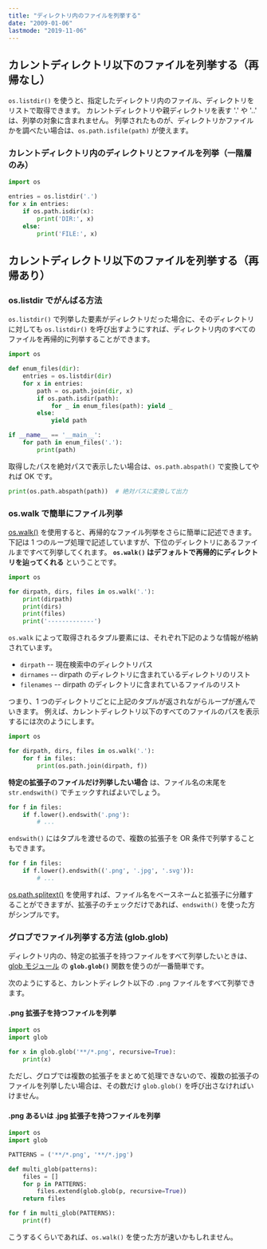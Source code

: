 ```yaml
---
title: "ディレクトリ内のファイルを列挙する"
date: "2009-01-06"
lastmode: "2019-11-06"
---
```


カレントディレクトリ以下のファイルを列挙する（再帰なし）
----

`os.listdir()` を使うと、指定したディレクトリ内のファイル、ディレクトリをリストで取得できます。
カレントディレクトリや親ディレクトリを表す '.' や '..' は、列挙の対象に含まれません。
列挙されたものが、ディレクトリかファイルかを調べたい場合は、`os.path.isfile(path)` が使えます。

### カレントディレクトリ内のディレクトリとファイルを列挙（一階層のみ）

```python
import os

entries = os.listdir('.')
for x in entries:
    if os.path.isdir(x):
        print('DIR:', x)
    else:
        print('FILE:', x)
```


カレントディレクトリ以下のファイルを列挙する（再帰あり）
----

### os.listdir でがんばる方法

`os.listdir()` で列挙した要素がディレクトリだった場合に、そのディレクトリに対しても `os.listdir()` を呼び出すようにすれば、ディレクトリ内のすべてのファイルを再帰的に列挙することができます。

```python
import os

def enum_files(dir):
    entries = os.listdir(dir)
    for x in entries:
        path = os.path.join(dir, x)
        if os.path.isdir(path):
            for _ in enum_files(path): yield _
        else:
            yield path

if __name__ == '__main__':
    for path in enum_files('.'):
        print(path)
```

取得したパスを絶対パスで表示したい場合は、`os.path.abspath()` で変換してやれば OK です。

```python
print(os.path.abspath(path))  # 絶対パスに変換して出力
```

### os.walk で簡単にファイル列挙

[os.walk()](https://docs.python.org/3/library/os.html#os.walk) を使用すると、再帰的なファイル列挙をさらに簡単に記述できます。
下記は 1 つのループ処理で記述していますが、下位のディレクトリにあるファイルまですべて列挙してくれます。
**`os.walk()` はデフォルトで再帰的にディレクトリを辿ってくれる** ということです。

```python
import os

for dirpath, dirs, files in os.walk('.'):
    print(dirpath)
    print(dirs)
    print(files)
    print('-------------')
```

`os.walk` によって取得されるタプル要素には、それぞれ下記のような情報が格納されています。

* `dirpath` -- 現在検索中のディレクトリパス
* `dirnames` -- dirpath のディレクトリに含まれているディレクトリのリスト
* `filenames` -- dirpath のディレクトリに含まれているファイルのリスト

つまり、1 つのディレクトリごとに上記のタプルが返されながらループが進んでいきます。
例えば、カレントディレクトリ以下のすべてのファイルのパスを表示するには次のようにします。

```python
import os

for dirpath, dirs, files in os.walk('.'):
    for f in files:
        print(os.path.join(dirpath, f))
```

**特定の拡張子のファイルだけ列挙したい場合** は、ファイル名の末尾を `str.endswith()` でチェックすればよいでしょう。

```python
for f in files:
    if f.lower().endswith('.png'):
        # ...
```

`endswith()` にはタプルを渡せるので、複数の拡張子を OR 条件で列挙することもできます。

```python
for f in files:
    if f.lower().endswith(('.png', '.jpg', '.svg')):
        # ...
```



[os.path.splitext()](https://docs.python.org/3/library/os.path.html#os.path.splitext) を使用すれば、ファイル名をベースネームと拡張子に分離することができますが、拡張子のチェックだけであれば、`endswith()` を使った方がシンプルです。


### グロブでファイル列挙する方法 (glob.glob)

ディレクトリ内の、特定の拡張子を持つファイルをすべて列挙したいときは、[glob モジュール](https://docs.python.org/3/library/glob.html) の **`glob.glob()`** 関数を使うのが一番簡単です。

次のようにすると、カレントディレクト以下の `.png` ファイルをすべて列挙できます。

#### .png 拡張子を持つファイルを列挙

```python
import os
import glob

for x in glob.glob('**/*.png', recursive=True):
    print(x)
```

ただし、グロブでは複数の拡張子をまとめて処理できないので、複数の拡張子のファイルを列挙したい場合は、その数だけ `glob.glob()` を呼び出さなければいけません。

#### .png あるいは .jpg 拡張子を持つファイルを列挙

```python
import os
import glob

PATTERNS = ('**/*.png', '**/*.jpg')

def multi_glob(patterns):
    files = []
    for p in PATTERNS:
        files.extend(glob.glob(p, recursive=True))
    return files

for f in multi_glob(PATTERNS):
    print(f)
```

こうするくらいであれば、`os.walk()` を使った方が速いかもしれません。

